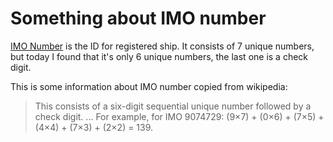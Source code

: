 # Something about IMO number



[IMO Number][imowiki] is the ID for registered ship. It consists of 7 unique numbers, but today I found that it's only 6 unique numbers, the last one is a check digit.

This is some information about IMO number copied from wikipedia:
> This consists of a six-digit sequential unique number followed by a check digit. ...
For example, for IMO 9074729: (9×7) + (0×6) + (7×5) + (4×4) + (7×3) + (2×2) = 139.


[imowiki]: https://en.wikipedia.org/wiki/IMO_number
